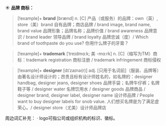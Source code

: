 ☀ <span class="category">**品牌 商标：**</span>
>[!example]+ <span class="vocabulary">**brand**</span> [brænd] 
> <span class="definition">n. [C] 产品（或服务）的品牌：</span>own（英）, store（美）brand 自有品牌；商店品牌 / brand image, brand name, brand value 品牌形象；品牌名称；品牌价值 / brand awareness 品牌意识 / brand leader 领导品牌 / brand loyalty 品牌忠诚（度）/ Which brand of toothpaste do you use? 你用什么牌子的牙膏？
           
>[!example]+ <span class="vocabulary">**trademark**</span> [ˈtreɪdmɑ:k; 美 -mɑ:rk]
> <span class="definition">n. [C]（缩写为TM）商标：</span>trademark registration 商标注册 / trademark infringement 商标侵权
           
>[!example]+ <span class="vocabulary">**designer**</span> [dɪˈzaɪnə(r)]
> <span class="definition">adj. [只用于名词前]（服装、品牌等）由著名设计师设计的；昂贵且标有设计师姓名的，如名牌的：</span>designer handbag, designer jeans, designer shoes 品牌手袋；名牌牛仔裤；名牌鞋子等 / designer water 名牌饮用水 / designer goods 品牌商品 / designer brand, designer label, designer name 设计师品牌 / People want to buy designer labels for snob value. 人们想买名牌是为了满足虚荣心。/ designer store（尤美）设计师品牌店

周边词汇补充：
· logo可指公司或组织机构的标识、徽标。


